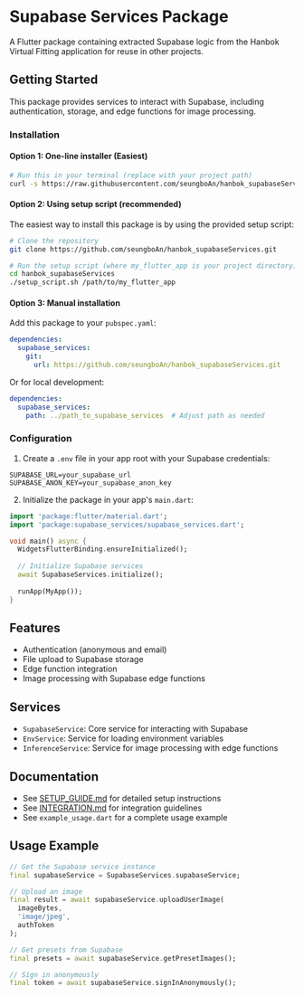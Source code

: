 # Supabase Services Package

A Flutter package containing extracted Supabase logic from the Hanbok Virtual Fitting application for reuse in other projects.

## Getting Started

This package provides services to interact with Supabase, including authentication, storage, and edge functions for image processing.

### Installation

#### Option 1: One-line installer (Easiest)

```bash
# Run this in your terminal (replace with your project path)
curl -s https://raw.githubusercontent.com/seungboAn/hanbok_supabaseServices/master/install.sh | bash -s -- /path/to/my_flutter_app
```

#### Option 2: Using setup script (recommended)

The easiest way to install this package is by using the provided setup script:

```bash
# Clone the repository
git clone https://github.com/seungboAn/hanbok_supabaseServices.git

# Run the setup script (where my_flutter_app is your project directory)
cd hanbok_supabaseServices
./setup_script.sh /path/to/my_flutter_app
```

#### Option 3: Manual installation

Add this package to your `pubspec.yaml`:

```yaml
dependencies:
  supabase_services:
    git:
      url: https://github.com/seungboAn/hanbok_supabaseServices.git
```

Or for local development:

```yaml
dependencies:
  supabase_services:
    path: ../path_to_supabase_services  # Adjust path as needed
```

### Configuration

1. Create a `.env` file in your app root with your Supabase credentials:

```
SUPABASE_URL=your_supabase_url
SUPABASE_ANON_KEY=your_supabase_anon_key
```

2. Initialize the package in your app's `main.dart`:

```dart
import 'package:flutter/material.dart';
import 'package:supabase_services/supabase_services.dart';

void main() async {
  WidgetsFlutterBinding.ensureInitialized();
  
  // Initialize Supabase services
  await SupabaseServices.initialize();
  
  runApp(MyApp());
}
```

## Features

- Authentication (anonymous and email)
- File upload to Supabase storage
- Edge function integration
- Image processing with Supabase edge functions

## Services

- `SupabaseService`: Core service for interacting with Supabase
- `EnvService`: Service for loading environment variables
- `InferenceService`: Service for image processing with edge functions

## Documentation

- See [SETUP_GUIDE.md](SETUP_GUIDE.md) for detailed setup instructions
- See [INTEGRATION.md](INTEGRATION.md) for integration guidelines
- See `example_usage.dart` for a complete usage example

## Usage Example

```dart
// Get the Supabase service instance
final supabaseService = SupabaseServices.supabaseService;

// Upload an image
final result = await supabaseService.uploadUserImage(
  imageBytes,
  'image/jpeg',
  authToken
);

// Get presets from Supabase
final presets = await supabaseService.getPresetImages();

// Sign in anonymously
final token = await supabaseService.signInAnonymously();
``` 